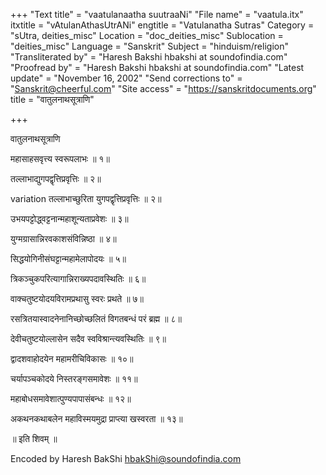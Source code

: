 +++
"Text title" = "vaatulanaatha suutraaNi"
"File name" = "vaatula.itx"
itxtitle = "vAtulanAthasUtrANi"
engtitle = "Vatulanatha Sutras"
Category = "sUtra, deities_misc"
Location = "doc_deities_misc"
Sublocation = "deities_misc"
Language = "Sanskrit"
Subject = "hinduism/religion"
"Transliterated by" = "Haresh Bakshi hbakshi at soundofindia.com"
"Proofread by" = "Haresh Bakshi hbakshi at soundofindia.com"
"Latest update" = "November 16, 2002"
"Send corrections to" = "Sanskrit@cheerful.com"
"Site access" = "https://sanskritdocuments.org"
title = "वातुलनाथसूत्राणि"

+++
  
 वातुलनाथसूत्राणि   
  
महासाहसवृत्त्य स्वरूपलाभः ॥ १॥  
  
तल्लाभाद्युगपद्वृत्तिप्रवृत्तिः ॥ २॥  
  
variation तल्लाभाच्छुरिता युगपद्वृत्तिप्रवृत्तिः ॥ २॥  
  
उभयपट्टोद्ध्वट्टनान्महाशून्यताप्रवेशः ॥ ३॥  
  
युग्मग्रासान्निरवकाशसंविन्निष्ठा ॥ ४॥  
  
सिद्धयोगिनीसंघट्टान्महामेलापोदयः ॥ ५॥  
  
त्रिकञ्चुकपरित्यागान्निराख्यपदावस्थितिः ॥ ६॥  
  
वाक्चतुष्टयोदयविरामप्रथासु स्वरः प्रथते ॥ ७॥  
  
रसत्रितयास्वादनेनानिच्छोच्छलितं विगतबन्धं परं ब्रह्म ॥ ८॥  
  
देवीचतुष्टयोल्लासेन सदैव स्वविश्रान्त्यवस्थितिः ॥ ९॥  
  
द्वादशवाहोदयेन महामरीचिविकासः ॥ १०॥  
  
चर्यापञ्चकोदये निस्तरङ्गसमावेशः ॥ ११॥  
  
महाबोधसमावेशात्पुण्यपापासंबन्धः ॥ १२॥  
  
अकथनकथाबलेन महाविस्मयमुद्रा प्राप्त्या खस्वरता ॥ १३॥  
  
॥ इति शिवम् ॥  
  
  
Encoded by Haresh BakShi hbakShi@soundofindia.com  
  
